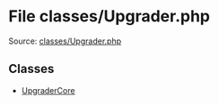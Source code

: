 File classes/Upgrader.php
=========

Source: [classes/Upgrader.php](https://github.com/PrestaShop/PrestaShop/blob/1.5.0.15/classes/Upgrader.php)


Classes
-------

* [UpgraderCore](class.UpgraderCore.md)

